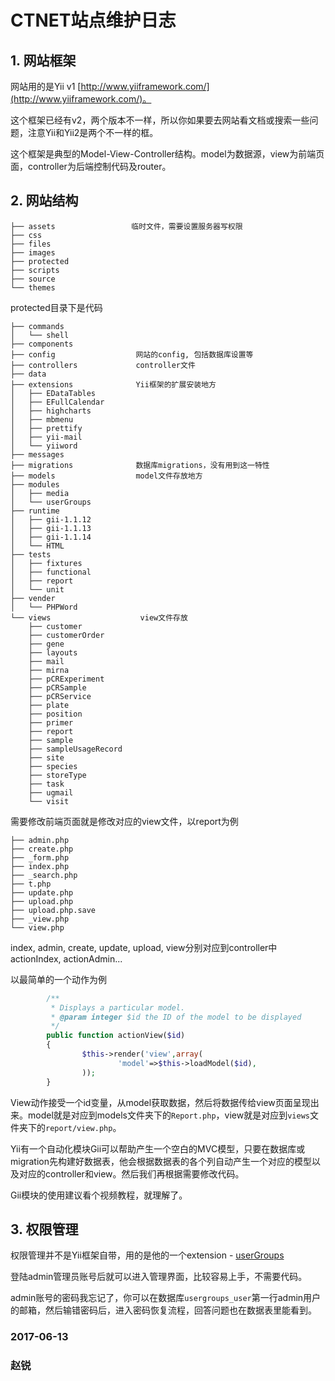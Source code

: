 # CTNET站点维护日志

## 1. 网站框架

网站用的是Yii v1 [http://www.yiiframework.com/](http://www.yiiframework.com/)。

这个框架已经有v2，两个版本不一样，所以你如果要去网站看文档或搜索一些问题，注意Yii和Yii2是两个不一样的框。

这个框架是典型的Model-View-Controller结构。model为数据源，view为前端页面，controller为后端控制代码及router。


## 2. 网站结构

```
├── assets                 临时文件，需要设置服务器写权限
├── css 
├── files
├── images
├── protected
├── scripts
├── source
└── themes
```

protected目录下是代码
```
├── commands
│   └── shell
├── components
├── config                  网站的config, 包括数据库设置等
├── controllers             controller文件
├── data
├── extensions              Yii框架的扩展安装地方
│   ├── EDataTables
│   ├── EFullCalendar
│   ├── highcharts
│   ├── mbmenu
│   ├── prettify
│   ├── yii-mail
│   └── yiiword
├── messages
├── migrations              数据库migrations，没有用到这一特性
├── models                  model文件存放地方
├── modules
│   ├── media
│   └── userGroups
├── runtime
│   ├── gii-1.1.12
│   ├── gii-1.1.13
│   ├── gii-1.1.14
│   └── HTML
├── tests
│   ├── fixtures
│   ├── functional
│   ├── report
│   └── unit
├── vender
│   └── PHPWord
└── views                    view文件存放
    ├── customer
    ├── customerOrder
    ├── gene
    ├── layouts
    ├── mail
    ├── mirna
    ├── pCRExperiment
    ├── pCRSample
    ├── pCRService
    ├── plate
    ├── position
    ├── primer
    ├── report
    ├── sample
    ├── sampleUsageRecord
    ├── site
    ├── species
    ├── storeType
    ├── task
    ├── ugmail
    └── visit
```

需要修改前端页面就是修改对应的view文件，以report为例
```
├── admin.php
├── create.php
├── _form.php
├── index.php
├── _search.php
├── t.php
├── update.php
├── upload.php
├── upload.php.save
├── _view.php
└── view.php
```
index, admin, create, update, upload, view分别对应到controller中actionIndex, actionAdmin...

以最简单的一个动作为例
```php
        /**
         * Displays a particular model.
         * @param integer $id the ID of the model to be displayed
         */
        public function actionView($id)
        {
                $this->render('view',array(
                        'model'=>$this->loadModel($id),
                ));
        }
```
View动作接受一个id变量，从model获取数据，然后将数据传给view页面呈现出来。model就是对应到models文件夹下的```Report.php```，view就是对应到```views```文件夹下的```report/view.php```。

Yii有一个自动化模块Gii可以帮助产生一个空白的MVC模型，只要在数据库或migration先构建好数据表，他会根据数据表的各个列自动产生一个对应的模型以及对应的controller和view。然后我们再根据需要修改代码。

Gii模块的使用建议看个视频教程，就理解了。

## 3. 权限管理
权限管理并不是Yii框架自带，用的是他的一个extension - [userGroups](http://www.yiiframework.com/extension/usergroups)

登陆admin管理员账号后就可以进入管理界面，比较容易上手，不需要代码。

admin账号的密码我忘记了，你可以在数据库```usergroups_user```第一行admin用户的邮箱，然后输错密码后，进入密码恢复流程，回答问题也在数据表里能看到。

### 2017-06-13
### 赵锐


